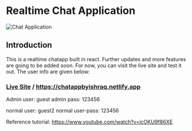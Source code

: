 # Realtime Chat Application


![Chat Application](https://i.ibb.co/vDhx8Md/Whats-App-Image-2021-01-26-at-02-01-43.jpg)

## Introduction
This is a realtime chatapp built in react. Further updates and more features are going to be added soon. For now, you can visit the live site and test it out. The user info are given below:

### [Live Site](https://chatappbyishraq.netlify.app) / https://chatappbyishraq.netlify.app

Admin user: guest
admin pass: 123456

normal user: guest2
normal user-pass: 123456

Reference tutorial: https://www.youtube.com/watch?v=jcOKU9f86XE